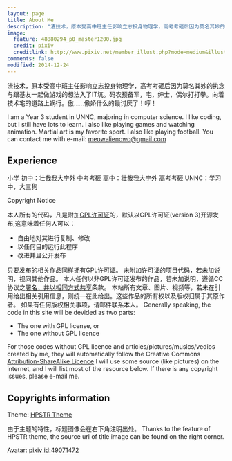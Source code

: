 ```yaml
---
layout: page
title: About Me
description: "渣技术，原本受高中班主任影响立志投身物理学，高考考砸后因为莫名其妙的执念与跟基友一起做游戏的想法入了IT坑。码农预备军，宅，绅士，偶尔打打拳。向着技术宅的道路上蜗行。傲……傲娇什么的最讨厌了！哼！"
image:
  feature: 48880294_p0_master1200.jpg
  credit: pixiv
  creditlink: http://www.pixiv.net/member_illust.php?mode=medium&illust_id=48880294
comments: false
modified: 2014-12-24
---
```

渣技术，原本受高中班主任影响立志投身物理学，高考考砸后因为莫名其妙的执念与跟基友一起做游戏的想法入了IT坑。码农预备军，宅，绅士，偶尔打打拳。向着技术宅的道路上蜗行。傲……傲娇什么的最讨厌了！哼！

I am a Year 3 student in UNNC, majoring in computer science.
I like coding, but I still have lots to learn. I also like playing games and watching animation. Martial art is my favorite sport. I also like playing football.
You can contact me with e-mail: <a href="mailto:meowalienowo@gmail.com">meowalienowo@gmail.com</a>


## Experience

小学
初中：壮哉我大宁外
中考考砸
高中：壮哉我大宁外
高考考砸
UNNC：学习中，大三狗

Copyright Notice

本人所有的代码，凡是附加<a href="http://www.gnu.org/copyleft/gpl.html">GPL许可证</a>的，默认以GPL许可证(version 3)开源发布,这意味着任何人可以：

* 自由地对其进行复制、修改
* 以任何目的运行此程序
* 改进并且公开发布

只要发布的相关作品同样拥有GPL许可证。
未附加许可证的项目代码，若未加说明，视同其他作品。
本人任何以非GPL许可证发布的作品，若未加说明，遵循CC协议之<a href="http://creativecommons.org/licenses/by-sa/4.0/">署名，并以相同方式共享</a>条款。
本站所有文章、图片、视频等，若未在引用给出相关引用信息，则统一在此给出。这些作品的所有权以及版权归属于其原作者。
如果有任何版权相关事项，请邮件联系本人。
Generally speaking, the code in this site will be devided as two parts:


* The one with GPL license, or
* The one without GPL licence

For those codes without GPL licence and articles/pictures/musics/vedios created by me, they will automatically follow the Creative Commons <a href="http://creativecommons.org/licenses/by-sa/4.0/">Attribution-ShareAlike Licence</a>
I will use some source (like pictures) on the internet, and I will list most of the resource below.
If there is any copyright issues, please e-mail me.

## Copyrights information

Theme:
<a href="http://mmistakes.github.io/hpstr-jekyll-theme/">HPSTR Theme</a>

由于主题的特性，标题图像会在右下角注明出处。
Thanks to the feature of HPSTR theme, the source url of title image
can be found on the right corner.


Avatar:
<a href="http://www.pixiv.net/member_illust.php?mode=medium&illust_id=49071472">pixiv id:49071472</a>

